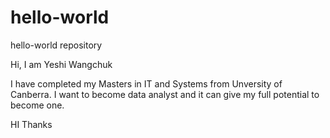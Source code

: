 # hello-world
hello-world repository

Hi, I am Yeshi Wangchuk

I have completed my Masters in IT and Systems from Unversity of Canberra.
I want to become data analyst and it can give my full potential to become one.

HI
Thanks
